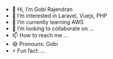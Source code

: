 - 👋 Hi, I’m Gobi Rajendran
- 👀 I’m interested in Laravel, Vuejs, PHP
- 🌱 I’m currently learning AWS
- 💞️ I’m looking to collaborate on ...
- 📫 How to reach me ...
- 😄 Pronouns: Gobi
- ⚡ Fun fact: ...

<!---
grajendran-corcentric/grajendran-corcentric is a ✨ special ✨ repository because its `README.md` (this file) appears on your GitHub profile.
You can click the Preview link to take a look at your changes.
--->
